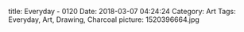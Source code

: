 title: Everyday - 0120
Date: 2018-03-07 04:24:24
Category: Art
Tags: Everyday, Art, Drawing, Charcoal
picture: 1520396664.jpg
